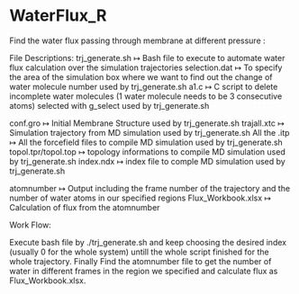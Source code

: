 # WaterFlux_R

Find the water flux passing through membrane at different pressure : 

File Descriptions: 
trj_generate.sh ↦ Bash file to execute to automate water flux calculation over the simulation trajectories 
selection.dat ↦ To specify the area of the simulation box where we want to find out the change of water molecule number used by trj_generate.sh
a1.c ↦ C script to delete incomplete water molecules (1 water molecule needs to be 3 consecutive atoms) selected with g_select used by trj_generate.sh

conf.gro ↦ Initial Membrane Structure used by trj_generate.sh
trajall.xtc ↦ Simulation trajectory from MD simulation used by trj_generate.sh
All the .itp ↦ All the forcefield files to compile MD simulation used by trj_generate.sh
topol.tpr/topol.top ↦ topology informations to compile MD simulation used by trj_generate.sh
index.ndx ↦ index file to comple MD simulation used by trj_generate.sh

atomnumber ↦ Output including the frame number of the trajectory and the number of water atoms in our specified regions
Flux_Workbook.xlsx ↦ Calculation of flux from the atomnumber 

Work Flow:

Execute bash file by ./trj_generate.sh and keep choosing the desired index (usually 0 for the whole system) untill the whole script finished for the whole trajectory. Finally Find the atomnumber file to get the number of water in different frames in the region we specified and calculate flux as Flux_Workbook.xlsx.


